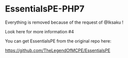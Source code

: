 # EssentialsPE-PHP7

Everything is removed because of the request of @Iksaku ! 

Look here for more information #4

You can get EssentialsPE from the original repo here:

https://github.com/TheLegendOfMCPE/EssentialsPE
